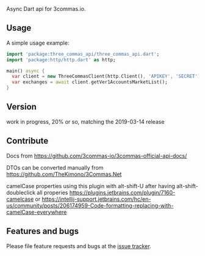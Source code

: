 Async Dart api for 3commas.io.

## Usage

A simple usage example:

```dart
import 'package:three_commas_api/three_commas_api.dart';
import 'package:http/http.dart' as http;

main() async {
  var client = new ThreeCommasClient(http.Client(), 'APIKEY', 'SECRET');
  var exchanges = await client.getVer1AccountsMarketList();
}
```

## Version

work in progress, 20% or so, matching the 2019-03-14 release

## Contribute

Docs from https://github.com/3commas-io/3commas-official-api-docs/

DTOs can be converted manually from https://github.com/TheKimono/3Commas.Net

camelCase properties using this plugin with alt-shift-U after having alt-shift-doubleclick all properies
    https://plugins.jetbrains.com/plugin/7160-camelcase
or
    https://intellij-support.jetbrains.com/hc/en-us/community/posts/206174959-Code-formatting-replacing-with-camelCase-everywhere

## Features and bugs

Please file feature requests and bugs at the [issue tracker][tracker].

[tracker]: https://github.com/benoitjadinon/three_commas_api/issues
